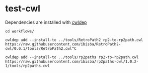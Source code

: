 # test-cwl

Dependencies are installed with [cwldep](https://github.com/common-workflow-language/cwldep)

```
cd workflows/

cwldep add --install-to ../tools/RetroPath2 rp2-to-rp2path.cwl https://raw.githubusercontent.com/ibisba/RetroPath2-cwl/0.0.1/tools/RetroPath2.cwl^C

cwldep add --install-to ../tools/rp2paths rp2-to-rp2path.cwl https://raw.githubusercontent.com/ibisba/rp2paths-cwl/1.0.2-1/tools/rp2paths.cwl
```


